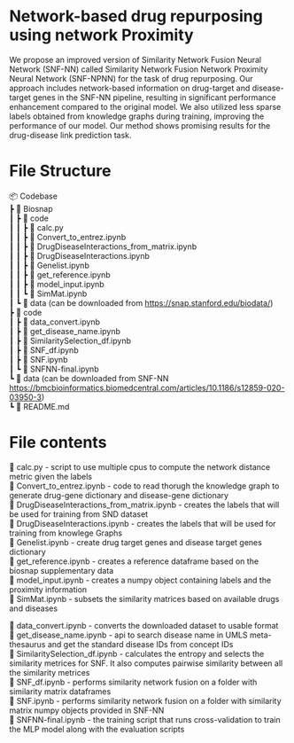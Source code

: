 # Network-based drug repurposing using network Proximity
We propose an improved version of Similarity Network Fusion Neural Network (SNF-NN) called Similarity Network Fusion Network Proximity Neural Network (SNF-NPNN) for the task of drug repurposing. Our approach includes network-based information on drug-target and disease-target genes in the SNF-NN pipeline, resulting in significant performance enhancement compared to the original model. We also utilized less sparse labels obtained from knowledge graphs during training, improving the performance of our model. Our method shows promising results for the drug-disease link prediction task. 

# File Structure

📦 Codebase    
 ┣ 📂 Biosnap    
 ┃ ┣ 📂 code    
 ┃ ┃ ┣ 📜 calc.py    
 ┃ ┃ ┣ 📜 Convert_to_entrez.ipynb     
 ┃ ┃ ┣ 📜 DrugDiseaseInteractions_from_matrix.ipynb    
 ┃ ┃ ┣ 📜 DrugDiseaseInteractions.ipynb    
 ┃ ┃ ┣ 📜 Genelist.ipynb    
 ┃ ┃ ┣ 📜 get_reference.ipynb    
 ┃ ┃ ┣ 📜 model_input.ipynb    
 ┃ ┃ ┗ 📜 SimMat.ipynb    
 ┃ ┗ 📂 data (can be downloaded from https://snap.stanford.edu/biodata/)    
 ┣ 📂 code    
 ┃ ┣ 📜 data_convert.ipynb    
 ┃ ┣ 📜 get_disease_name.ipynb    
 ┃ ┣ 📜 SimilaritySelection_df.ipynb    
 ┃ ┣ 📜 SNF_df.ipynb    
 ┃ ┣ 📜 SNF.ipynb    
 ┃ ┗ 📜 SNFNN-final.ipynb    
 ┗ 📂 data (can be downloaded from SNF-NN https://bmcbioinformatics.biomedcentral.com/articles/10.1186/s12859-020-03950-3)    
 ┗ 📜 README.md    
 
 # File contents
 📜 calc.py - script to use multiple cpus to compute the network distance metric given the labels    
 📜 Convert_to_entrez.ipynb - code to read thorugh the knowledge graph to generate drug-gene dictionary and disease-gene dictionary     
 📜 DrugDiseaseInteractions_from_matrix.ipynb - creates the labels that will be used for training from SND dataset    
 📜 DrugDiseaseInteractions.ipynb - creates the labels that will be used for training from knowlege Graphs    
 📜 Genelist.ipynb - create drug target genes and disease target genes dictionary    
 📜 get_reference.ipynb - creates a reference dataframe based on the biosnap supplementary data    
 📜 model_input.ipynb - creates a numpy object containing labels and the proximity information    
 📜 SimMat.ipynb - subsets the similarity matrices based on available drugs and diseases    
     
 📜 data_convert.ipynb - converts the downloaded dataset to usable format    
 📜 get_disease_name.ipynb - api to search disease name in UMLS meta-thesaurus and get the standard disease IDs from concept IDs     
 📜 SimilaritySelection_df.ipynb - calculates the entropy and selects the similarity metrices for SNF. It also computes pairwise similarity between all the similarity metrices    
 📜 SNF_df.ipynb - performs similarity network fusion on a folder with similarity matrix dataframes    
 📜 SNF.ipynb - performs similarity network fusion on a folder with similarity matrix numpy objects provided in SNF-NN    
 📜 SNFNN-final.ipynb - the training script that runs cross-validation to train the MLP model along with the evaluation scripts     
 

